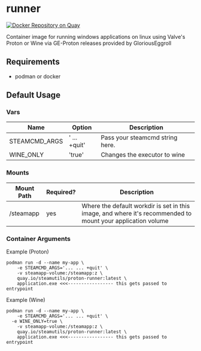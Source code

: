 # runner
[![Docker Repository on Quay](https://quay.io/repository/nswc-ccrn/runner/status "Docker Repository on Quay")](https://quay.io/repository/nswc-ccrn/runner)

Container image for running windows applications on linux using Valve's Proton or Wine via GE-Proton releases provided by GloriousEggroll

## Requirements

- podman or docker

## Default Usage

### Vars
| Name | Option | Description |
| --- | --- | --- |
| STEAMCMD_ARGS | ' ... +quit' | Pass your steamcmd string here. |
| WINE_ONLY | 'true' | Changes the executor to wine |

### Mounts
| Mount Path | Required? | Description |
| --- | --- | --- |
| /steamapp | yes | Where the default workdir is set in this image, and where it's recommended to mount your application volume |

### Container Arguments


Example (Proton)
```
podman run -d --name my-app \
	-e STEAMCMD_ARGS='... ... +quit' \
	-v steamapp-volume:/steamapp:z \
	quay.io/steamutils/proton-runner:latest \
	application.exe <<<----------------- this gets passed to entrypoint
```
Example (Wine)
```
podman run -d --name my-app \
	-e STEAMCMD_ARGS='... ... +quit' \
  -e WINE_ONLY=true \
	-v steamapp-volume:/steamapp:z \
	quay.io/steamutils/proton-runner:latest \
	application.exe <<<----------------- this gets passed to entrypoint
```
